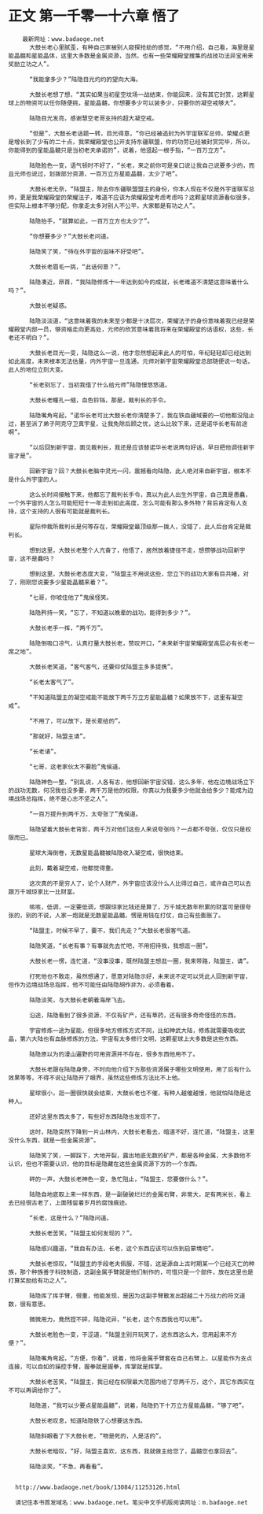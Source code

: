 # 正文 第一千零一十六章 悟了
        最新网址：www.badaoge.net
          大鼓长老心里腻歪，有种自己家被别人窥探抢劫的感觉，“不用介绍，自己看，海里是星能晶髓和星能晶体，这里大多数是金属资源，当然，也有一些荣耀殿堂搜集的战技功法异宝用来奖励立功之人”。
      
          “我能拿多少？”陆隐目光灼灼的望向大海。
      
          大鼓长老想了想，“其实如果当初星空坟场一战结束，你能回来，没有其它封赏，这颗星球上的物资可以任你随便挑，星能晶髓，你想要多少可以装多少，只要你的凝空戒够大”。
      
          陆隐目光发亮，感谢慧空老哥支持的超大凝空戒。
      
          “但是”，大鼓长老话题一转，目光得意，“你已经被追封为外宇宙联军总帅，荣耀点更是增长到了少有的二十点，我荣耀殿堂也公开支持东疆联盟，你的功劳已经被封赏完毕，所以，你能得到的星能晶髓只是当初老夫承诺的”，说着，他竖起一根手指，“一百万立方”。
      
          陆隐脸色一变，语气顿时不好了，“长老，来之前你可是亲口说让我自己说要多少的，而且元师也说过，划拨部分资源，一百万立方星能晶髓，太少了吧”。
      
          大鼓长老无奈，“陆盟主，除去你东疆联盟盟主的身份，你本人现在不仅是外宇宙联军总帅，更是我荣耀殿堂的荣耀法子，难道不应该为荣耀殿堂考虑考虑吗？这颗星球资源看似很多，但实际上根本不够分配，你拿走太多对别人不公平，大家都是有功之人”。
      
          陆隐抬手，“就算如此，一百万立方也太少了”。
      
          “你想要多少？”大鼓长老问道。
      
          陆隐笑了笑，“待在外宇宙的滋味不好受吧”。
      
          大鼓长老眉毛一挑，“此话何意？”。
      
          陆隐凑近，昂首，“我陆隐修炼十一年达到如今的成就，长老难道不清楚这意味着什么吗？”。
      
          大鼓长老疑惑。
      
          陆隐淡淡道，“这意味着我的未来至少都是十决层次，荣耀法子的身份意味着我已经是荣耀殿堂内部一员，够资格走向更高处，元师的欣赏意味着我将来在荣耀殿堂的话语权，这些，长老还不明白？”。
      
          大鼓长老目光一变，陆隐这么一说，他才忽然想起来此人的可怕，年纪轻轻却已经达到如此高度，未来根本无法估量，内外宇宙一旦连通，元师对新宇宙荣耀殿堂总部随便说一句话，此人的地位立刻大变。
      
          “长老别忘了，当初我借了什么给元师”陆隐慢悠悠道。
      
          大鼓长老瞳孔一缩，血色铃铛，那是，裁判长的手令。
      
          陆隐嘴角弯起，“诺华长老可比大鼓长老你清楚多了，我在铁血疆域要的一切他都没阻止过，甚至派了弟子阿克守卫真宇星，让我免除后顾之忧，这么比较下来，还是诺华长老有前途啊”。
      
          “以后回到新宇宙，面见裁判长，我还是应该替诺华长老说两句好话，早日把他调往新宇宙才是”。
      
          回新宇宙？回？大鼓长老脑中灵光一闪，震撼看向陆隐，此人绝对来自新宇宙，根本不是什么外宇宙的人。
      
          这么长时间接触下来，他都忘了裁判长手令，真以为此人出生外宇宙，自己真是愚蠢，一个外宇宙的人怎么可能短短十一年走到如此高度，怎么可能有那么多外物？背后肯定有人支持，这个支持的人很有可能就是裁判长。
      
          星际仲裁所裁判长是何等存在，荣耀殿堂最顶级那一拨人，没错了，此人后台肯定是裁判长。
      
          想到这里，大鼓长老整个人亢奋了，他悟了，居然放着捷径不走，想攒够战功回新宇宙，这不是蠢吗？
      
          想到这里，大鼓长老态度大变，“陆盟主不用说这些，您立下的战功大家有目共睹，对了，刚刚您说要多少星能晶髓来着？”。
      
          “七哥，你唬住他了”鬼侯怪笑。
      
          陆隐矜持一笑，“忘了，不知道以晚辈的战功，能得到多少？”。
      
          大鼓长老手一挥，“两千万”。
      
          陆隐倒吸口凉气，认真打量大鼓长老，赞叹开口，“未来新宇宙荣耀殿堂高层必有长老一席之地”。
      
          大鼓长老笑道，“客气客气，还要仰仗陆盟主多多提携”。
      
          “长老太客气了”。
      
          “不知道陆盟主的凝空戒能不能放下两千万立方星能晶髓？如果放不下，这里有凝空戒”。
      
          “不用了，可以放下，是长辈给的”。
      
          “那就好，陆盟主请”。
      
          “长老请”。
      
          “七哥，这老家伙太不要脸”鬼侯道。
      
          陆隐神色一整，“别乱说，人各有志，他想回新宇宙没错，这么多年，他在边境战场立下的战功无数，何况我也没多要，两千万是他的权限，你真以为我要多少他就会给多少？能成为边境战场总指挥，绝不是心志不坚之人”。
      
          “一百万提升到两千万，太夸张了”鬼侯道。
      
          陆隐望着大鼓长老背影，两千万对他们这些人来说夸张吗？一点都不夸张，仅仅只是权限而已。
      
          星球大海倒卷，无数星能晶髓被陆隐收入凝空戒，很快结束。
      
          此刻，戴着凝空戒，他都觉得重。
      
          这次真的不是穷人了，论个人财产，外宇宙应该没什么人比得过自己，或许自己可以去跟万千城琼家比一比财富。
      
          咳咳，低调，一定要低调，想跟琼家比钱还是算了，万千城无数年积累的财富可是很夸张的，别的不说，人家一炮就是无数星能晶髓，愣是用钱在打仗，自己有些膨胀了。
      
          “陆盟主，时候不早了，要不，我们先走？”大鼓长老很客气道。
      
          陆隐笑道，“长老有事？有事就先去忙吧，不用招待我，我想逛一圈”。
      
          大鼓长老一愣，连忙道，“没事没事，既然陆盟主想逛一圈，我来带路，陆盟主，请”。
      
          打死他也不敢走，虽然想通了，愿意对陆隐示好，未来说不定可以凭此人回到新宇宙，但作为边境战场总指挥，他不可能任由陆隐胡作非为，必须看着。
      
          陆隐淡笑，与大鼓长老朝着海岸飞去。
      
          沿途，陆隐看到了很多资源，不仅有矿产，还有草药，还有很多奇奇怪怪的东西。
      
          宇宙修炼一途为星能，但很多地方修炼方式不同，比如神武大陆，修炼就需要吸收武晶，第六大陆也有血脉修炼的方法，宇宙有太多修行文明，这颗星球上大多数是这些东西。
      
          陆隐原以为的漫山遍野的可用资源并不存在，很多东西他用不了。
      
          大鼓长老跟在陆隐身旁，不时向他介绍下方那些资源属于哪些文明使用，用了后有什么效果等等，不得不说让陆隐开了眼界，虽然这些修炼方法比不上他。
      
          星球很小，逛一圈很快就会结束，大鼓长老也不催，有种人越催越慢，他就怕陆隐是这种人。
      
          还好这里东西太多了，有些好东西陆隐也发现不了。
      
          这时，陆隐突然下降到一片山林内，大鼓长老看去，暗道不好，连忙道，“陆盟主，这里没什么东西，就是一些金属资源”。
      
          陆隐笑了笑，一脚踩下，大地开裂，露出地底无数的矿产，都是各种金属，大多数他不认识，但也不需要认识，他的目标是隐藏在这些金属资源下方的一个东西。
      
          砰的一声，大鼓长老神色一变，急忙阻止，“陆盟主，您要做什么？”。
      
          陆隐自地底取上来一样东西，是一副破破烂烂的金属右臂，非常大，足有两米长，看上去已经很古老了，上面残留着岁月的腐蚀痕迹。
      
          “长老，这是什么？”陆隐问道。
      
          大鼓长老苦笑，“陆盟主如何发现的？”。
      
          陆隐感兴趣道，“我自有办法，长老，这个东西应该可以伤到启蒙境吧”。
      
          大鼓长老惊叹，“陆盟主的手段老夫佩服，不错，这是源自上古时期某一个已经灭亡的种族，那个种族善于科技制造，这副金属手臂就是他们制作的，可惜只是一个部件，放在这里也是打算奖励给有功之人”。
      
          陆隐挥了挥手臂，很重，他能发现，是因为这副手臂散发出超越二十万战力的符文道数，很有意思。
      
          微微用力，竟然捏不碎，陆隐诧异，“长老，这个东西我也可以用”。
      
          大鼓长老脸色一变，干涩道，“陆盟主别开玩笑了，这东西这么大，您用起来不方便？”。
      
          陆隐嘴角弯起，“方便，你看”，说着，他将金属手臂套在自己右臂上，以星能作为支点连接，可以自如的操控手臂，握拳就是握拳，挥掌就是挥掌。
      
          大鼓长老苦笑，“陆盟主，我已经在权限最大范围内给了您两千万，这个，其它东西实在不可以再调给你了”。
      
          陆隐道，“我可以少要点星能晶髓”，说着，陆隐扔下十万立方星能晶髓，“够了吧”。
      
          大鼓长老叹息，知道陆隐铁了心想要这东西。
      
          陆隐斜眼看了下大鼓长老，“物是死的，人是活的”。
      
          大鼓长老暗叹，“好，陆盟主喜欢，这东西，我就做主给您了，晶髓您也拿回去”。
      
          陆隐淡笑，“不急，再看看”。
      
      
      http://www.badaoge.net/book/13084/11253126.html
      
      请记住本书首发域名：www.badaoge.net。笔尖中文手机版阅读网址：m.badaoge.net